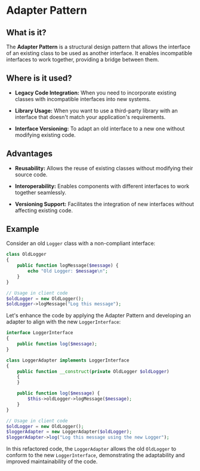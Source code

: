 # Adapter Pattern

## What is it?

The **Adapter Pattern** is a structural design pattern that allows the interface of an existing class to be used as another interface. It enables incompatible interfaces to work together, providing a bridge between them.

## Where is it used?

- **Legacy Code Integration:** When you need to incorporate existing classes with incompatible interfaces into new systems.

- **Library Usage:** When you want to use a third-party library with an interface that doesn't match your application's requirements.

- **Interface Versioning:** To adapt an old interface to a new one without modifying existing code.

## Advantages

- **Reusability:** Allows the reuse of existing classes without modifying their source code.

- **Interoperability:** Enables components with different interfaces to work together seamlessly.

- **Versioning Support:** Facilitates the integration of new interfaces without affecting existing code.

## Example

Consider an old `Logger` class with a non-compliant interface:

```php
class OldLogger 
{
    public function logMessage($message) {
        echo "Old Logger: $message\n";
    }
}

// Usage in client code
$oldLogger = new OldLogger();
$oldLogger->logMessage("Log this message");
```

Let's enhance the code by applying the Adapter Pattern and developing an adapter to align with the new `LoggerInterface`:

```php
interface LoggerInterface 
{
    public function log($message);
}

class LoggerAdapter implements LoggerInterface 
{
    public function __construct(private OldLogger $oldLogger) 
    {
    }

    public function log($message) {
        $this->oldLogger->logMessage($message);
    }
}

// Usage in client code
$oldLogger = new OldLogger();
$loggerAdapter = new LoggerAdapter($oldLogger);
$loggerAdapter->log("Log this message using the new Logger");
```

In this refactored code, the `LoggerAdapter` allows the old `OldLogger` to conform to the new `LoggerInterface`, demonstrating the adaptability and improved maintainability of the code.
